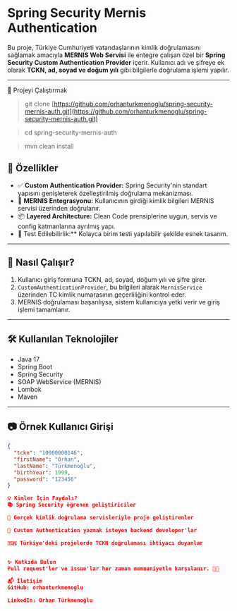 # Spring Security Mernis Authentication

Bu proje, Türkiye Cumhuriyeti vatandaşlarının kimlik doğrulamasını sağlamak amacıyla **MERNIS Web Servisi** ile entegre çalışan özel bir **Spring Security Custom Authentication Provider** içerir. Kullanıcı adı ve şifreye ek olarak **TCKN, ad, soyad ve doğum yılı** gibi bilgilerle doğrulama işlemi yapılır.

---


📁 Projeyi Çalıştırmak
> git clone [https://github.com/orhanturkmenoglu/spring-security-mernis-auth.git](https://github.com/orhanturkmenoglu/spring-security-mernis-auth.git)

> cd spring-security-mernis-auth

> mvn clean install


## 🚀 Özellikler

- ✅ **Custom Authentication Provider:** Spring Security'nin standart yapısını genişleterek özelleştirilmiş doğrulama mekanizması.
- 🔐 **MERNIS Entegrasyonu:** Kullanıcının girdiği kimlik bilgileri MERNIS servisi üzerinden doğrulanır.
- 📦 **Layered Architecture:** Clean Code prensiplerine uygun, servis ve config katmanlarına ayrılmış yapı.
- 🧪 Test Edilebilirlik:** Kolayca birim testi yapılabilir şekilde esnek tasarım.

---

## 🧠 Nasıl Çalışır?

1. Kullanıcı giriş formuna TCKN, ad, soyad, doğum yılı ve şifre girer.
2. `CustomAuthenticationProvider`, bu bilgileri alarak `MernisService` üzerinden TC kimlik numarasının geçerliliğini kontrol eder.
3. MERNIS doğrulaması başarılıysa, sistem kullanıcıya yetki verir ve giriş işlemi tamamlanır.

---

## 🛠️ Kullanılan Teknolojiler

- Java 17
- Spring Boot
- Spring Security
- SOAP WebService (MERNIS)
- Lombok
- Maven

---

## 📷 Örnek Kullanıcı Girişi

```json
{
  "tckn": "10000000146",
  "firstName": "Orhan",
  "lastName": "Türkmenoğlu",
  "birthYear": 1999,
  "password": "123456"
}

💡 Kimler İçin Faydalı?
📚 Spring Security öğrenen geliştiriciler

🧾 Gerçek kimlik doğrulama servisleriyle proje geliştirenler

🧪 Custom Authentication yazmak isteyen backend developer'lar

🇹🇷 Türkiye'deki projelerde TCKN doğrulaması ihtiyacı duyanlar


✨ Katkıda Bulun
Pull request'ler ve issue'lar her zaman memnuniyetle karşılanır. 👨‍💻

📬 İletişim
GitHub: orhanturkmenoglu

LinkedIn: Orhan Türkmenoğlu



